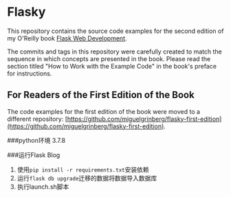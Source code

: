 Flasky
======

This repository contains the source code examples for the second edition of my O'Reilly book [Flask Web Development](http://www.flaskbook.com).

The commits and tags in this repository were carefully created to match the sequence in which concepts are presented in the book. Please read the section titled "How to Work with the Example Code" in the book's preface for instructions.

For Readers of the First Edition of the Book
--------------------------------------------

The code examples for the first edition of the book were moved to a different repository: [https://github.com/miguelgrinberg/flasky-first-edition](https://github.com/miguelgrinberg/flasky-first-edition).


###python环境
3.7.8


###运行Flask Blog
1. 使用`pip install -r requirements.txt`安装依赖
2. 运行`flask db upgrade`迁移的数据将数据导入数据库
3. 执行launch.sh脚本